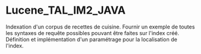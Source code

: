# Lucene_TAL_IM2_JAVA
Indexation d'un corpus  de recettes de cuisine. Fournir un exemple de toutes les syntaxes de requête possibles pouvant être faites sur  l'index créé. Définition et implémentation d'un paramétrage pour la localisation de l'index.
